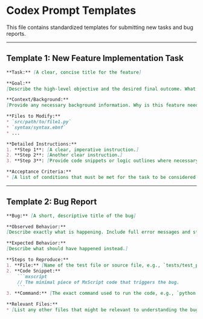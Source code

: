 # Codex Prompt Templates

This file contains standardized templates for submitting new tasks and bug reports.

---

## Template 1: New Feature Implementation Task

```markdown
**Task:** [A clear, concise title for the feature]

**Goal:**
[Describe the high-level objective and the desired final outcome. What should be possible after this task is complete?]

**Context/Background:**
[Provide any necessary background information. Why is this feature needed? How does it fit into the existing design? Refer to specific sections of design documents if applicable.]

**Files to Modify:**
* `src/path/to/file1.py`
* `syntax/syntax.ebnf`
* ...

**Detailed Instructions:**
1. **Step 1**: [A clear, imperative instruction.]
2. **Step 2**: [Another clear instruction.]
3. **Step 3**: [Provide code snippets or logic outlines where necessary.]

**Acceptance Criteria:**
* [A list of conditions that must be met for the task to be considered complete. For example: "All existing unit tests must pass," or "A new unit test, `test_my_new_feature`, must be added and pass."]
```

---

## Template 2: Bug Report

```markdown
**Bug:** [A short, descriptive title of the bug]

**Observed Behavior:**
[Describe exactly what is happening. Include full error messages and stack traces.]

**Expected Behavior:**
[Describe what should have happened instead.]

**Steps to Reproduce:**
1. **File:** [Name of the test file or source file, e.g., `tests/test_parser.py`]
2. **Code Snippet:**
    ```mxscript
    // The minimal piece of MxScript code that triggers the bug.
    ```
3. **Command:** [The exact command used to run the code, e.g., `python main.py my_file.mxs`]

**Relevant Files:**
* [List any other files that might be relevant to understanding the bug's context.]
```
